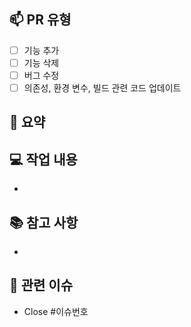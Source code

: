 <!-- 제목 형식: #이슈번호 구현 내용 (한글로)
  ex : #1 싱품 조회 기능 구현 -->

## 📫 PR 유형
<!-- 해당하는 유형의 [] 내부에 x를 적어주세요. 중복 기입 가능
  ex : [x] 기능 추가 -->

- [ ] 기능 추가
- [ ] 기능 삭제
- [ ] 버그 수정
- [ ] 의존성, 환경 변수, 빌드 관련 코드 업데이트

## 🔖 요약
> 

## 💻 작업 내용
- 

## 📚 참고 사항
- 

## 📌 관련 이슈
- Close #이슈번호

